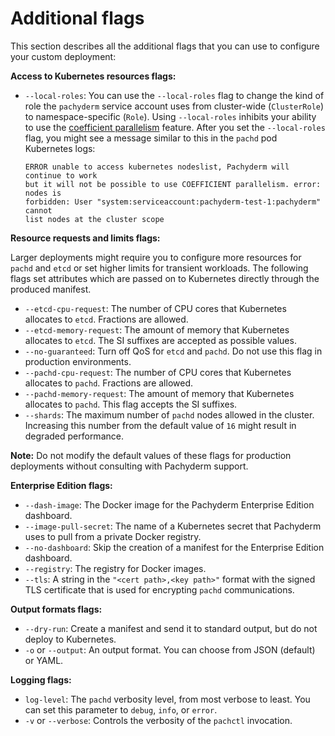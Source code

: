 # Additional flags

This section describes all the additional flags that you can use
to configure your custom deployment:

**Access to Kubernetes resources flags:**

* `--local-roles`: You can use the `--local-roles` flag to change
the kind of role the `pachyderm` service account uses
from cluster-wide (`ClusterRole`) to namespace-specific (`Role`).
Using `--local-roles` inhibits your ability to use the
[coefficient parallelism](http://docs.pachyderm.io/en/latest/reference/pipeline_spec.html#parallelism-spec-optional)
feature. After you set the `--local-roles` flag,
you might see a message similar to this in the `pachd` pod Kubernetes logs:

  ```
  ERROR unable to access kubernetes nodeslist, Pachyderm will continue to work 
  but it will not be possible to use COEFFICIENT parallelism. error: nodes is 
  forbidden: User "system:serviceaccount:pachyderm-test-1:pachyderm" cannot 
  list nodes at the cluster scope
  ```

**Resource requests and limits flags:**

Larger deployments might require you to configure more resources
for `pachd` and `etcd` or set higher limits for transient workloads.
The following flags set attributes which are passed on to
Kubernetes directly through the produced manifest.

* `--etcd-cpu-request`: The number of CPU cores that Kubernetes
allocates to `etcd`. Fractions are allowed.
* `--etcd-memory-request`: The amount of memory that Kubernetes
allocates to `etcd`. The SI suffixes are accepted as possible values.
* `--no-guaranteed`: Turn off QoS for `etcd` and `pachd`.
Do not use this flag in production environments.
* `--pachd-cpu-request`: The number of CPU cores that Kubernetes
allocates to `pachd`. Fractions are allowed.
* `--pachd-memory-request`: The amount of memory that Kubernetes
allocates to `pachd`. This flag accepts the SI suffixes.
* `--shards`: The maximum number of `pachd` nodes allowed in the
cluster. Increasing this number from the default value of `16`
might result in degraded performance.

**Note:** Do not modify the default values of these flags for
production deployments without consulting with Pachyderm support.

**Enterprise Edition flags:**

* `--dash-image`: The Docker image for the Pachyderm Enterprise Edition dashboard.
* `--image-pull-secret`: The name of a Kubernetes secret that Pachyderm uses to pull from a private Docker registry.
* `--no-dashboard`: Skip the creation of a manifest for the Enterprise Edition dashboard.
* `--registry`: The registry for Docker images.
* `--tls`:  A string in the `"<cert path>,<key path>"` format with the signed TLS certificate that is used for encrypting `pachd` communications.

**Output formats flags:**

* `--dry-run`: Create a manifest and send it to standard output, but do not deploy to Kubernetes.
* `-o` or `--output`: An output format. You can choose from JSON (default) or YAML.

**Logging flags:**

* `log-level`: The `pachd` verbosity level, from most verbose to least. You can set this parameter to `debug`, `info`, or `error`.
* `-v` or `--verbose`: Controls the verbosity of the `pachctl` invocation.

